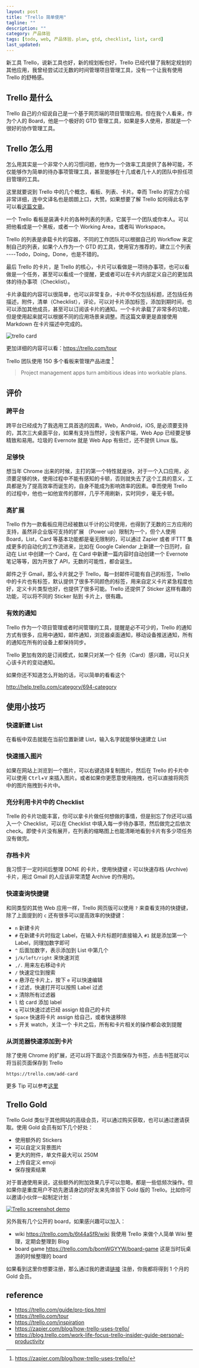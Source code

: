 ```yaml
---
layout: post
title: "Trello 简单使用"
tagline: ""
description: ""
category: 产品体验
tags: [todo, web, 产品体验，plan, gtd, checklist, list, card]
last_updated:
---
```


新工具 Trello，说新工具也好，新的规划板也好，Trello 已经代替了我制定规划的其他应用，我曾经尝试过无数的时间管理项目管理工具，没有一个让我有使用 Trello 的舒畅感。

## Trello 是什么
Trello 自己的介绍说自己是一个基于网页端的项目管理应用。但在我个人看来，作为个人的 Board，他是一个极好的 GTD 管理工具，如果是多人使用，那就是一个很好的协作管理工具。

## Trello 怎么用
怎么用其实是一个非常个人的习惯问题，他作为一个效率工具提供了各种可能，不仅能够作为简单的待办事项管理工具，甚至能够在十几或者几十人的团队中担任项目管理的工具。

这里就要说到 Trello 中的几个概念，看板、列表、卡片。幸而 Trello 的官方介绍非常详细，连中文译名也是朗朗上口，大赞。如果想要了解 Trello 如何得此名字可以看[这篇文章](/post/2018/04/gtld-xyz.html)。

一个 Trello 看板是装满卡片的各种列表的列表，它属于一个团队或你本人。可以把他看成是一个黑板，或者一个 Working Area，或者叫 Workspace。

Trello 的列表是承载卡片的容器，不同的工作团队可以根据自己的 Workflow 来定制自己的列表，如果个人作为一个 GTD 的工具，使用官方推荐的，建立三个列表 ----Todo，Doing，Done，也是不错的。

最后 Trello 的卡片，是 Trello 的核心，卡片可以看做是一项待办事项，也可以看做是一个任务，甚至可以看成一个提醒，更或者可以在卡片内部定义自己的更加具体的待办事项（Checklist）。

卡片承载的内容可以很简单，也可以非常复杂，卡片中不仅包括标题，还包括任务描述，附件，清单（Checklist），评论，可以对卡片添加标签，添加到期时间，也可以添加其他成员，甚至可以订阅该卡片的通知。一个卡片承载了非常多的功能，但是使用起来就可以根据不同的应用场景来调整。而这篇文章更是直接使用 Markdown 在卡片描述中完成的。

![trello card](https://trello-attachments.s3.amazonaws.com/55756785c6257ef294b55b26/5a27858cb17ff297db1174ed/d8b29438f4de25f887423166c305a4bc/tour-card.png)

更加详细的内容可以看：<https://trello.com/tour>

Trello 团队使用 150 多个看板来管理产品进度 [^trello]

[^trello]: <https://zapier.com/blog/how-trello-uses-trello/>

> Project management apps turn ambitious ideas into workable plans.

## 评价

### 跨平台
跨平台已经成为了我选用工具首选的因素，Web，Android，iOS, 是必须要支持的，其次三大桌面平台，如果有支持当然好，没有客户端，Web App 已经要足够精致和易用。垃圾的 Evernote 就是 Web App 有些烂，还不提供 Linux 版。

### 足够快
想当年 Chrome 出来的时候，主打的第一个特性就是快，对于一个入口应用，必须要足够的快，使用过程中不能有感知的卡顿，否则就失去了这个工具的意义，工具都是为了提高效率而诞生的，自身不能成为影响效率的因素。幸而使用 Trello 的过程中，他也一如他宣传的那样，几乎不用刷新，实时同步，毫无卡顿。

### 高扩展
Trello 作为一款看板应用已经被数以千计的公司使用，也得到了无数的三方应用的支持，虽然非企业版可支持的扩展 （Power up）限制为一个，但个人使用 Board，List，Card 等基本功能都是毫无限制的，可以通过 Zapier 或者 IFTTT 集成更多的自动化的工作流进来，比如在 Google Calendar 上新建一个日历时，自动在 List 中创建一个 Card，在 Card 中新建一篇内容时自动创建一个 Evernote 笔记等等，因为开放了 API，无数的可能性，都会诞生。

邮件之于 Gmail，那么卡片就之于 Trello，每一封邮件可能有自己的标签，Trello 中的卡片也有标签，默认提供了很多不同颜色的标签，用来自定义卡片紧急程度也好，定义卡片类型也好，也提供了很多可能。Trello 还提供了 Sticker 这样有趣的功能，可以将不同的 Sticker 贴到 卡片上，很有趣。

### 有效的通知
Trello 作为一个项目管理或者时间管理的工具，提醒是必不可少的，Trello 的通知方式有很多，应用中通知，邮件通知，浏览器桌面通知，移动设备推送通知，所有的通知在所有的设备上都保持同步。

Trello 更加有效的是订阅模式，如果只对某一个 任务（Card）感兴趣，可以只关心该卡片的变动通知。

如果你还不知道怎么开始的话，可以简单的看看这个

<http://help.trello.com/category/694-category>

## 使用小技巧

### 快速新建 List
在看板中双击就能在当前位置新建 List，输入名字就能够快速建立 List

### 快速插入图片
如果在网站上浏览到一个图片，可以右键选择复制图片，然后在 Trello 的卡片中可以使用 <kbd>Ctrl</kbd>+<kbd>V</kbd> 来插入图片。或者如果你更愿意使用拖拽，也可以直接将网页中的图片拖拽到卡片中。

### 充分利用卡片中的 Checklist
Trelle 的卡片功能丰富，你可以拿卡片做任何想做的事情，但是别忘了你还可以插入一个 Checklist，可以在 Checklist 中填入每一步待办事项，然后做完之后依次 check。即使卡片没有展开，在列表的缩略图上也能清晰地看到卡片有多少项任务没有做完。

### 存档卡片
我习惯于一定时间后整理 DONE 的卡片，使用快捷键 `c` 可以快速存档 (Archive) 卡片，用过 Gmail 的人应该非常清楚 Archive 的作用的。

### 快速查询快捷键
和同类型的其他 Web 应用一样，Trello 网页版可以使用 `?` 来查看支持的快捷键，除了上面提到的 `c` 还有很多可以提高效率的快捷键：

- `n` 新建卡片
- `#` 在新建卡片时指定 Label，在输入卡片标题时直接输入 `#1` 就是添加第一个 Label，同理加数字即可
- `^` 后面加数字，表示添加到 List 中第几个
- `j/k/left/right` 来快速浏览
- `,/.` 用来左右移动卡片
- `/` 快速定位到搜索
- `e` 悬浮在卡片上，按下 `e` 可以快速编辑
- `f` 过滤，快速打开可以按照 Label 过滤
- `x` 清除所有过滤器
- `l` 给 card 添加 label
- `q` 可以快速过滤已经 assign 给自己的卡片
- `Space` 快速将卡片 assign 给自己，或者快速移除
- `s` 开关 watch，关注一个 卡片之后，所有和卡片相关的操作都会收到提醒

### 从浏览器快速添加到卡片
除了使用 Chrome 的扩展，还可以将下面这个页面保存为书签，点击书签就可以将当前页面保存到 Trello

    https://trello.com/add-card

更多 Tip 可以参考[这里](https://trello.com/b/QtjSVKOf/)

## Trello Gold
Trello Gold 类似于其他网站的高级会员，可以通过购买获取，也可以通过邀请获取。使用 Gold 会员有如下几个好处：

- 使用额外的 Stickers
- 可以自定义背景图片
- 更大的附件，单文件最大可以 250M
- 上传自定义 emoji
- 保存搜索结果

对于普通使用来说，这些额外的附加效果几乎可以忽略，都是一些低频次操作。但如果你是重度用户不妨先邀请身边的好友来先体验下 Gold 版的 Trello。比如你可以邀请小伙伴一起制定计划：

<a data-flickr-embed="true"  href="https://www.flickr.com/gp/einverne/c1k37M" title="Trello screenshot demo"><img src="https://farm1.staticflickr.com/784/41398386352_e386a855cb_z.jpg" alt="Trello screenshot demo"></a><script async src="//embedr.flickr.com/assets/client-code.js" charset="utf-8"></script>

另外我有几个公开的 board，如果感兴趣可以加入：

- wiki <https://trello.com/b/6t44aSfR/wiki> 我使用 Trello 来做个人简单 Wiki 整理，定期会整理到 Blog
- board game <https://trello.com/b/bomWGYYW/board-game> 这是当时玩桌游的时候整理的 board

如果看到这里你想要注册，那么通过我的邀请[链接](https://trello.com/einverne/recommend) 注册，你我都将得到 1 个月的 Gold 会员。

## reference

- <https://trello.com/guide/pro-tips.html>
- <https://trello.com/tour>
- <https://trello.com/inspiration>
- <https://zapier.com/blog/how-trello-uses-trello/>
- <https://blog.trello.com/work-life-focus-trello-insider-guide-personal-productivity>


